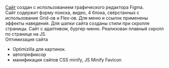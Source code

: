 <a href="https://irenshen.github.io/PizzaTime/">Cайт</a> создан с использованием графического редактора Figma.  
Сайт содержит форму поиска, видео, 4 блока, свёрстанных с использование Grid-ов и Flex-ов. 
Для меню и ссылок применены эффекты наведения. Для шапки сайта созданы стили при скролле страницы. 
Сайт с адаптивом, бургер-меню. Реализован плавный скролл по странице на JS.  
Оптимизация сайта  
- Optimizilla для картинок. 
- автопрефиксор   
- манификация сайтов CSS minify, JS Minify   Favicon
